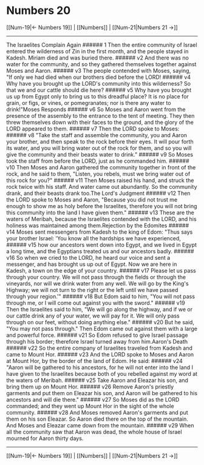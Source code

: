 # Numbers 20

[[Num-19|← Numbers 19]] | [[Numbers]] | [[Num-21|Numbers 21 →]]
***

The Israelites Complain Again ###### 1 Then the entire community of Israel entered the wilderness of Zin in the first month, and the people stayed in Kadesh. Miriam died and was buried there. ###### v2 And there was no water for the community, and so they gathered themselves together against Moses and Aaron. ###### v3 The people contended with Moses, saying, "If only we had died when our brothers died before the LORD! ###### v4 Why have you brought up the LORD's community into this wilderness? So that we and our cattle should die here? ###### v5 Why have you brought us up from Egypt only to bring us to this dreadful place? It is no place for grain, or figs, or vines, or pomegranates; nor is there any water to drink!"Moses Responds ###### v6 So Moses and Aaron went from the presence of the assembly to the entrance to the tent of meeting. They then threw themselves down with their faces to the ground, and the glory of the LORD appeared to them. ###### v7 Then the LORD spoke to Moses: ###### v8 "Take the staff and assemble the community, you and Aaron your brother, and then speak to the rock before their eyes. It will pour forth its water, and you will bring water out of the rock for them, and so you will give the community and their beasts water to drink." ###### v9 So Moses took the staff from before the LORD, just as he commanded him. ###### v10 Then Moses and Aaron gathered the community together in front of the rock, and he said to them, "Listen, you rebels, must we bring water out of this rock for you?" ###### v11 Then Moses raised his hand, and struck the rock twice with his staff. And water came out abundantly. So the community drank, and their beasts drank too.The Lord's Judgment ###### v12 Then the LORD spoke to Moses and Aaron, "Because you did not trust me enough to show me as holy before the Israelites, therefore you will not bring this community into the land I have given them." ###### v13 These are the waters of Meribah, because the Israelites contended with the LORD, and his holiness was maintained among them.Rejection by the Edomites ###### v14 Moses sent messengers from Kadesh to the king of Edom: "Thus says your brother Israel: 'You know all the hardships we have experienced, ###### v15 how our ancestors went down into Egypt, and we lived in Egypt a long time, and the Egyptians treated us and our ancestors badly. ###### v16 So when we cried to the LORD, he heard our voice and sent a messenger, and has brought us up out of Egypt. Now we are here in Kadesh, a town on the edge of your country. ###### v17 Please let us pass through your country. We will not pass through the fields or through the vineyards, nor will we drink water from any well. We will go by the King's Highway; we will not turn to the right or the left until we have passed through your region.'" ###### v18 But Edom said to him, "You will not pass through me, or I will come out against you with the sword." ###### v19 Then the Israelites said to him, "We will go along the highway, and if we or our cattle drink any of your water, we will pay for it. We will only pass through on our feet, without doing anything else." ###### v20 But he said, "You may not pass through." Then Edom came out against them with a large and powerful force. ###### v21 So Edom refused to give Israel passage through his border; therefore Israel turned away from him.Aaron's Death ###### v22 So the entire company of Israelites traveled from Kadesh and came to Mount Hor. ###### v23 And the LORD spoke to Moses and Aaron at Mount Hor, by the border of the land of Edom. He said: ###### v24 "Aaron will be gathered to his ancestors, for he will not enter into the land I have given to the Israelites because both of you rebelled against my word at the waters of Meribah. ###### v25 Take Aaron and Eleazar his son, and bring them up on Mount Hor. ###### v26 Remove Aaron's priestly garments and put them on Eleazar his son, and Aaron will be gathered to his ancestors and will die there." ###### v27 So Moses did as the LORD commanded; and they went up Mount Hor in the sight of the whole community. ###### v28 And Moses removed Aaron's garments and put them on his son Eleazar. So Aaron died there on the top of the mountain. And Moses and Eleazar came down from the mountain. ###### v29 When all the community saw that Aaron was dead, the whole house of Israel mourned for Aaron thirty days.

***
[[Num-19|← Numbers 19]] | [[Numbers]] | [[Num-21|Numbers 21 →]]
